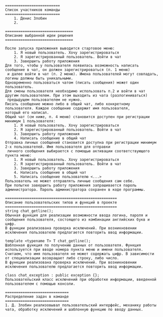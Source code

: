 
	=========================
	Список участников команды
	=========================
		1. Денис Злобин
		2.

	===============================
	Описание выбранной идеи решения
	===============================

	После запуска приложения выводится стартовое меню:
		1. Я новый пользователь. Хочу зарегистрироваться
		2. Я зарегистрированный пользователь. Войти в чат
		3. Завершить работу приложения
	Для того, чтобы у пользователя появилась возможность написать сообщение в чат, он должен зарегистрироваться (п. 1 меню)
	 и далее войти в чат (п. 2 меню). Имена пользователей могут совпадать, логины должны быть уникальными.
	Одновременно пользоваться чатом (писать сообщения) может один пользователь.
	Для смены пользователя необходимо использовать п.2 и войти в чат другим пользователем. При этом выходить из чата (разлогиниваться)
	 предыдущем пользователем не нужно.
	Писать сообщение можно либо в общий чат, либо конкретному пользователя. Каждое сообщение содержит имя пользователя,
	который его написал.
	Общий чат (см ниже, п. 4 меню) становится доступен при регистрации минимум 1 пользователя:
		1. Я новый пользователь. Хочу зарегистрироваться
		2. Я зарегистрированный пользователь. Войти в чат
		3. Завершить работу приложения
		4. Написать сообщение в общий чат
	Отправка личных сообщений становится доступна при регистрации минимум 2-х пользователей. Имя пользователя для отправки
	 личного сообщения выбирается с помощью активации соответствующего пункта меню:
		1. Я новый пользователь. Хочу зарегистрироваться
		2. Я зарегистрированный пользователь. Войти в чат
		3. Завершить работу приложения
		4. Написать сообщение в общий чат
		5. Написать сообщение пользователю <...>
	Пользователь не может отправлять личные сообщения сам себе.
	При попытке завершить работу приложения запрашивается пароль администратора. Пароль администратора сохранен в коде программы.

	===================================================
	Описание пользовательских типов и функций в проекте
	===================================================
	string chat_getline();
	Обычная функция для реализации возможности ввода логина, пароля и сообщения пользователя, состоящего из комбинации английских букв и цифр.
	В функции реализована проверка исключений. При возникновении исключения пользователю предлагается повторить ввод информации.

	template <typename T> T chat_getline();
	Шаблонная функция по получению данных от пользователя. Функция используется при вводе номера пункта меню и имени пользователя.
	Считаем, что имя пользователя не может содержать цифр. В зависимости от специализации возвращает либо строку, либо число.
	В функции реализована проверка исключений. При возникновении исключения пользователю предлагается повторить ввод информации.

	class chat_exception : public exception {};
	Пользовательский класс исключений при обработке информации, введенной пользователем с помощью консоли.

	=============================
	Распределение задач в команде
	=============================
	1. Д. Злобин реализовывал пользовательский интерфейс, механику работы чата, обработку исключений и шаблонную функцию по вводу данных.

 